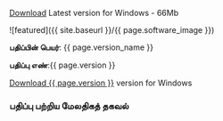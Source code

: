 <a href="https://github.com/ThaniThamizhAkarathiKalanjiyam/win_ttak/archive/master.zip" class="button">Download</a> Latest version for Windows - 66Mb

![featured]({{ site.baseurl }}/{{ page.software_image }})

**பதிப்பின் பெயர்**: {{ page.version_name }}

**பதிப்பு எண்**:{{ page.version }}

<a href="{{ site.baseurl }}/{{ page.archive }}" class="button3">Download {{ page.version }}</a> version for Windows

### பதிப்பு பற்றிய மேலதிகத் தகவல்